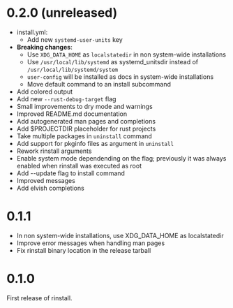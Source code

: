 # 0.2.0 (unreleased)

* install.yml:
  + Add new `systemd-user-units` key
* **Breaking changes**:
  + Use `XDG_DATA_HOME` as `localstatedir` in non system-wide installations
  + Use `/usr/local/lib/systemd` as systemd_unitsdir instead of
    `/usr/local/lib/systemd/system`
  + `user-config` will be installed as docs in system-wide installations
  + Move default command to an install subcommand
* Add colored output
* Add new `--rust-debug-target` flag
* Small improvements to dry mode and warnings
* Improved README.md documentation
* Add autogenerated man pages and completions
* Add $PROJECTDIR placeholder for rust projects
* Take multiple packages in `uninstall` command
* Add support for pkginfo files as argument in `uninstall`
* Rework rinstall arguments
* Enable system mode dependending on the flag; previously it was
  always enabled when rinstall was executed as root
* Add --update flag to install command
* Improved messages
* Add elvish completions

# 0.1.1

* In non system-wide installations, use XDG_DATA_HOME as localstatedir
* Improve error messages when handling man pages
* Fix rinstall binary location in the release tarball

# 0.1.0

First release of rinstall.
